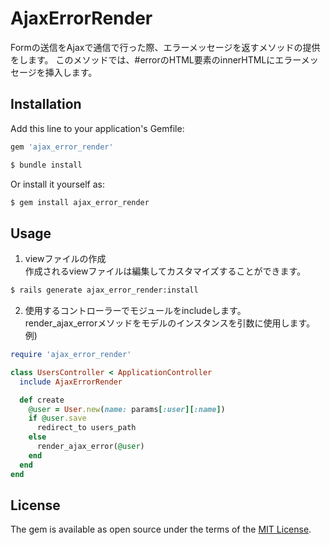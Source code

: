 # AjaxErrorRender
Formの送信をAjaxで通信で行った際、エラーメッセージを返すメソッドの提供をします。
このメソッドでは、#errorのHTML要素のinnerHTMLにエラーメッセージを挿入します。

## Installation
Add this line to your application's Gemfile:

```ruby
gem 'ajax_error_render'
```

```bash
$ bundle install
```

Or install it yourself as:
```bash
$ gem install ajax_error_render
```

## Usage
1. viewファイルの作成\
作成されるviewファイルは編集してカスタマイズすることができます。
```bash
$ rails generate ajax_error_render:install
```

2. 使用するコントローラーでモジュールをincludeします。\
render_ajax_errorメソッドをモデルのインスタンスを引数に使用します。\
例)
```ruby
require 'ajax_error_render'

class UsersController < ApplicationController
  include AjaxErrorRender

  def create
    @user = User.new(name: params[:user][:name])
    if @user.save
      redirect_to users_path
    else
      render_ajax_error(@user)
    end
  end
end
```

## License
The gem is available as open source under the terms of the [MIT License](https://opensource.org/licenses/MIT).
